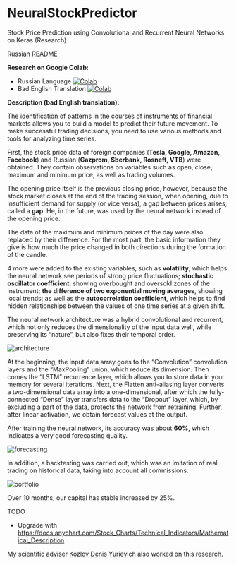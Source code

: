 # NeuralStockPredictor
Stock Price Prediction using Convolutional and Recurrent Neural Networks on Keras (Research)

[Russian README](README_Rus.md)

**Research on Google Colab:**
- Russian Language [![Colab](https://camo.githubusercontent.com/52feade06f2fecbf006889a904d221e6a730c194/68747470733a2f2f636f6c61622e72657365617263682e676f6f676c652e636f6d2f6173736574732f636f6c61622d62616467652e737667)](https://colab.research.google.com/github/tg-bomze/NeuralStockPredictor/blob/master/NeuralStockPredictor_Rus.ipynb)
- Bad English Translation [![Colab](https://camo.githubusercontent.com/52feade06f2fecbf006889a904d221e6a730c194/68747470733a2f2f636f6c61622e72657365617263682e676f6f676c652e636f6d2f6173736574732f636f6c61622d62616467652e737667)](https://colab.research.google.com/github/tg-bomze/NeuralStockPredictor/blob/master/NeuralStockPredictor_Eng.ipynb)


**Description (bad English translation):**

The identification of patterns in the courses of instruments of financial markets allows you to build a model to predict their future movement. To make successful trading decisions, you need to use various methods and tools for analyzing time series.

First, the stock price data of foreign companies (**Tesla, Google, Amazon, Facebook**) and Russian (**Gazprom, Sberbank, Rosneft, VTB**) were obtained. They contain observations on variables such as open, close, maximum and minimum price, as well as trading volumes.

The opening price itself is the previous closing price, however, because the stock market closes at the end of the trading session, when opening, due to insufficient demand for supply (or vice versa), a gap between prices arises, called a **gap**. He, in the future, was used by the neural network instead of the opening price.

The data of the maximum and minimum prices of the day were also replaced by their difference. For the most part, the basic information they give is how much the price changed in both directions during the formation of the candle.

4 more were added to the existing variables, such as **volatility**, which helps the neural network see periods of strong price fluctuations; **stochastic oscillator coefficient**, showing overbought and oversold zones of the instrument; **the difference of two exponential moving averages**, showing local trends; as well as the **autocorrelation coefficient**, which helps to find hidden relationships between the values of one time series at a given shift.

The neural network architecture was a hybrid convolutional and recurrent, which not only reduces the dimensionality of the input data well, while preserving its “nature”, but also fixes their temporal order.

![architecture](architecture.png)

At the beginning, the input data array goes to the “Convolution” convolution layers and the “MaxPooling” union, which reduce its dimension. Then comes the “LSTM” recurrence layer, which allows you to store data in your memory for several iterations. Next, the Flatten anti-aliasing layer converts a two-dimensional data array into a one-dimensional, after which the fully-connected “Dense” layer transfers data to the “Dropout” layer, which, by excluding a part of the data, protects the network from retraining. Further, after linear activation, we obtain forecast values at the output.

After training the neural network, its accuracy was about **60%**, which indicates a very good forecasting quality.

![forecasting](forecasting.png)

In addition, a backtesting was carried out, which was an imitation of real trading on historical data, taking into account all commissions.

![portfolio](portfolio.png)

Over 10 months, our capital has stable increased by 25%.

TODO
- Upgrade with https://docs.anychart.com/Stock_Charts/Technical_Indicators/Mathematical_Description

My scientific adviser [Kozlov Denis Yurievich](mailto:dyk.barnaul@gmail.com) also worked on this research.
